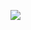 [![](https://www.herokucdn.com/deploy/button.png)](https://heroku.com/deploy?template=https://github.com/rfaaaaedaqere/custom_third_v2)
